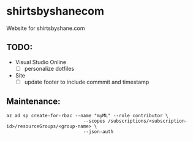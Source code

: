 # shirtsbyshanecom
Website for shirtsbyshane.com

## TODO:
- Visual Studio Online
  - [ ] personalize dotfiles
- Site
  - [ ] update footer to include commmit and timestamp

## Maintenance:
```
az ad sp create-for-rbac --name "myML" --role contributor \
                            --scopes /subscriptions/<subscription-id>/resourceGroups/<group-name> \
                            --json-auth
```
